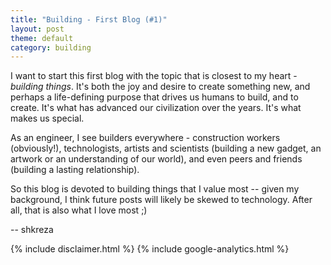 ```yaml
---
title: "Building - First Blog (#1)"
layout: post
theme: default
category: building
---
```

I want to start this first blog with the topic that is closest to my heart -
*building things*. It's both the joy and desire to create something new, and
perhaps a life-defining purpose that drives us humans to build, and to create.
It's what has advanced our civilization over the years. It's what makes us
special.

As an engineer, I see builders everywhere - construction workers (obviously!),
technologists, artists and scientists (building a new gadget, an artwork or an
understanding of our world), and even peers and friends (building a lasting
relationship).

So this blog is devoted to building things that I value most -- given my
background, I think future posts will likely be skewed to technology. After
all, that is also what I love most ;)

-- shkreza

{% include disclaimer.html %}
{% include google-analytics.html %}
